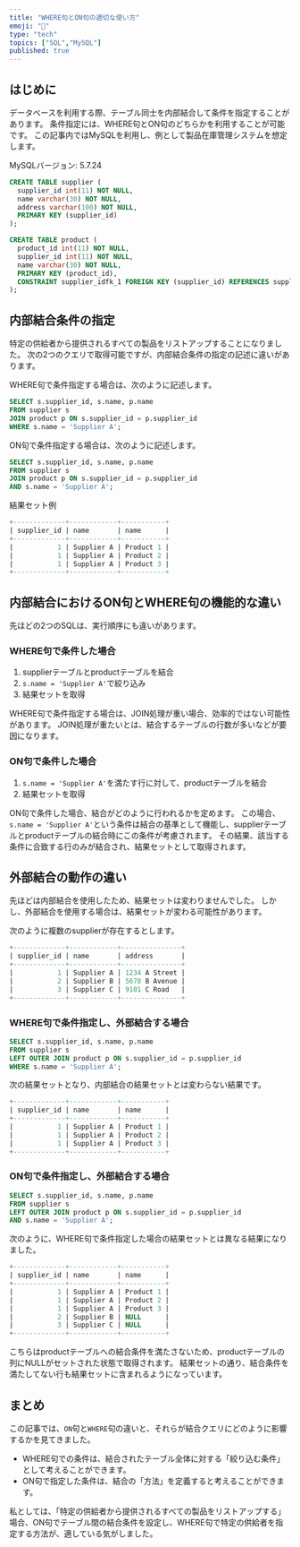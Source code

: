 ```yaml
---
title: "WHERE句とON句の適切な使い方"
emoji: "🦁"
type: "tech"
topics: ["SQL","MySQL"]
published: true
---
```


## はじめに
データベースを利用する際、テーブル同士を内部結合して条件を指定することがあります。
条件指定には、WHERE句とON句のどちらかを利用することが可能です。
この記事内ではMySQLを利用し、例として製品在庫管理システムを想定します。

MySQLバージョン: 5.7.24

````sql
CREATE TABLE supplier (
  supplier_id int(11) NOT NULL,
  name varchar(30) NOT NULL,
  address varchar(100) NOT NULL,
  PRIMARY KEY (supplier_id)
);
````

````sql
CREATE TABLE product (
  product_id int(11) NOT NULL,
  supplier_id int(11) NOT NULL,
  name varchar(30) NOT NULL,
  PRIMARY KEY (product_id),
  CONSTRAINT supplier_idfk_1 FOREIGN KEY (supplier_id) REFERENCES supplier (supplier_id) ON DELETE CASCADE
);
````

## 内部結合条件の指定
特定の供給者から提供されるすべての製品をリストアップすることになりました。
次の2つのクエリで取得可能ですが、内部結合条件の指定の記述に違いがあります。

WHERE句で条件指定する場合は、次のように記述します。

````sql
SELECT s.supplier_id, s.name, p.name
FROM supplier s
JOIN product p ON s.supplier_id = p.supplier_id
WHERE s.name = 'Supplier A';
````

ON句で条件指定する場合は、次のように記述します。

````sql
SELECT s.supplier_id, s.name, p.name
FROM supplier s
JOIN product p ON s.supplier_id = p.supplier_id
AND s.name = 'Supplier A';
````

結果セット例

````sql
+-------------+------------+-----------+
| supplier_id | name       | name      |
+-------------+------------+-----------+
|           1 | Supplier A | Product 1 |
|           1 | Supplier A | Product 2 |
|           1 | Supplier A | Product 3 |
+-------------+------------+-----------+
````

## 内部結合におけるON句とWHERE句の機能的な違い
先ほどの2つのSQLは、実行順序にも違いがあります。

### WHERE句で条件した場合

1. supplierテーブルとproductテーブルを結合
2. `s.name = 'Supplier A'`で絞り込み
3. 結果セットを取得

WHERE句で条件指定する場合は、JOIN処理が重い場合、効率的ではない可能性があります。
JOIN処理が重たいとは、結合するテーブルの行数が多いなどが要因になります。

### ON句で条件した場合

1. `s.name = 'Supplier A'`を満たす行に対して、productテーブルを結合
2. 結果セットを取得

ON句で条件した場合、結合がどのように行われるかを定めます。
この場合、`s.name = 'Supplier A'`という条件は結合の基準として機能し、supplierテーブルとproductテーブルの結合時にこの条件が考慮されます。
その結果、該当する条件に合致する行のみが結合され、結果セットとして取得されます。

## 外部結合の動作の違い
先ほどは内部結合を使用したため、結果セットは変わりませんでした。
しかし、外部結合を使用する場合は、結果セットが変わる可能性があります。

次のように複数のsupplierが存在するとします。

````sql
+-------------+------------+---------------+
| supplier_id | name       | address       |
+-------------+------------+---------------+
|           1 | Supplier A | 1234 A Street |
|           2 | Supplier B | 5678 B Avenue |
|           3 | Supplier C | 9101 C Road   |
+-------------+------------+---------------+
````

### WHERE句で条件指定し、外部結合する場合

````sql
SELECT s.supplier_id, s.name, p.name
FROM supplier s
LEFT OUTER JOIN product p ON s.supplier_id = p.supplier_id
WHERE s.name = 'Supplier A';
````

次の結果セットとなり、内部結合の結果セットとは変わらない結果です。

````sql
+-------------+------------+-----------+
| supplier_id | name       | name      |
+-------------+------------+-----------+
|           1 | Supplier A | Product 1 |
|           1 | Supplier A | Product 2 |
|           1 | Supplier A | Product 3 |
+-------------+------------+-----------+
````

### ON句で条件指定し、外部結合する場合

````sql
SELECT s.supplier_id, s.name, p.name
FROM supplier s
LEFT OUTER JOIN product p ON s.supplier_id = p.supplier_id
AND s.name = 'Supplier A';
````

次のように、WHERE句で条件指定した場合の結果セットとは異なる結果になりました。

````sql
+-------------+------------+-----------+
| supplier_id | name       | name      |
+-------------+------------+-----------+
|           1 | Supplier A | Product 1 |
|           1 | Supplier A | Product 2 |
|           1 | Supplier A | Product 3 |
|           2 | Supplier B | NULL      |
|           3 | Supplier C | NULL      |
+-------------+------------+-----------+
````

こちらはproductテーブルへの結合条件を満たさないため、productテーブルの列にNULLがセットされた状態で取得されます。
結果セットの通り、結合条件を満たしてない行も結果セットに含まれるようになっています。

## まとめ
この記事では、`ON`句と`WHERE`句の違いと、それらが結合クエリにどのように影響するかを見てきました。

- WHERE句での条件は、結合されたテーブル全体に対する「絞り込む条件」として考えることができます。
- ON句で指定した条件は、結合の「方法」を定義すると考えることができます。

私としては、「特定の供給者から提供されるすべての製品をリストアップする」場合、ON句でテーブル間の結合条件を設定し、WHERE句で特定の供給者を指定する方法が、適している気がしました。
